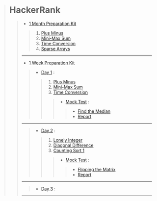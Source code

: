> # HackerRank
>> - [1 Month Preparation Kit](./1_Month_Preparation_Kit/)
>>> 1. [Plus Minus](1_Month_Preparation_Kit/Plus_Minus.cpp)
>>> 2. [Mini-Max Sum](./1_Month_Preparation_Kit/Mini-Max_Sum.cpp)
>>> 3. [Time Conversion](./1_Month_Preparation_Kit/Time_Conversion.cpp)
>>> 4. [Sparse Arrays](./1_Month_Preparation_Kit/Sparse_Arrays.cpp)
>>
>> ---
>>
>> - [1 Week Preparation Kit](./1_Week_Preparation_Kit/)
>>> - [Day 1](./1_Week_Preparation_Kit/Day1/) :
>>>> 1. [Plus Minus](1_Week_Preparation_Kit/Day1/Plus_Minus.cpp)
>>>> 2. [Mini-Max Sum](./1_Week_Preparation_Kit/Day1/Mini-Max_Sum.cpp)
>>>> 3. [Time Conversion](./1_Week_Preparation_Kit/Day1/Time_Conversion.cpp)
>>>>> - [Mock Test](./1_Week_Preparation_Kit/Day1/Mock_Test/) :
>>>>>> * [Find the Median](./1_Week_Preparation_Kit/Day1/Mock_Test/Mock_Test-Find_the_Median.cpp)
>>>>>> * [Report](./1_Week_Preparation_Kit/Day1/Mock_Test/Report_shaharas30-Mock_Test-Find_the_Median.pdf)
>>
>> ---
>>
>>> - [Day 2](./1_Week_Preparation_Kit/Day2/) :
>>>> 1. [Lonely Integer](./1_Week_Preparation_Kit/Day2/Lonely_Integer.cpp)
>>>> 2. [Diagonal Difference](./1_Week_Preparation_Kit/Day2/Diagonal_Difference.cpp)
>>>> 3. [Counting Sort 1](./1_Week_Preparation_Kit/Day2/Counting_Sort_1.cpp)
>>>>> - [Mock Test](./1_Week_Preparation_Kit/Day2/Mock_Test/) :
>>>>>> * [Flipping the Matrix](./1_Week_Preparation_Kit/Day2/Mock_Test/Mock_Test-Flipping_the_Matrix.cpp)
>>>>>> * [Report](./1_Week_Preparation_Kit/Day2/Mock_Test/Report_shaharas30-Mock_Test-Flipping_the_Matrix.pdf)
>>
>> ---
>>
>>> - [Day 3](./1_Week_Preparation_Kit/Day3/) :
>>
>> ---
>>
>
